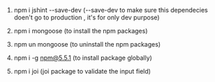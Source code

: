 1. npm i jshint --save-dev  (--save-dev   to make sure this dependecies doen't go to production , it's for only dev purpose)

2. npm i mongoose (to install the npm packages)

3. npm un mongoose (to uninstall the npm packages)

4. npm i -g npm@5.5.1 (to install package globally)

5. npm i joi (joi package to validate the input field)